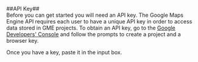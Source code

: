 ##API Key##  
Before you can get started you will need an API key. The Google Maps Engine API requires each user to have a unique API key in order to access data stored in GME projects. To obtain an API key, go to the [Google Developers' Console](https://cloud.google.com/console-canary#/flows/enableapi?apiid=mapsengine) and follow the prompts to create a project and a browser key.  

Once you have a key, paste it in the input box.
